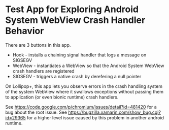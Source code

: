 # Test App for Exploring Android System WebView Crash Handler Behavior

There are 3 buttons in this app.
- Hook - installs a chaining signal handler that logs a message on SIGSEGV
- WebView - instantiates a WebView so that the Android System WebView crash handlers are registered
- SIGSEGV - triggers a native crash by derefering a null pointer

On Lollipop+, this app lets you observe errors in the crash handling system of the system WebView where it swallows exceptions without passing them to application (or even bionic runtime) crash handlers.

See https://code.google.com/p/chromium/issues/detail?id=481420 for a bug about the root issue.
See https://bugzilla.xamarin.com/show_bug.cgi?id=29365 for a higher level issue caused by this problem in another android runtime.
